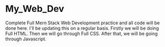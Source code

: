 # My_Web_Dev #
Complete Full Mern Stack Web Development practice and all code will be done here. 
I'll be updating this on a regular basis.
Firstly we will be doing Full HTML.
Then we will go through Full CSS.
After that, we will be going through Javascript.
